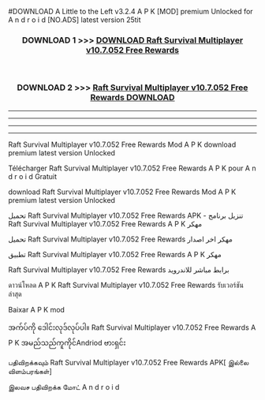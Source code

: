 #DOWNLOAD A Little to the Left v3.2.4 A P K [MOD] premium Unlocked for A n d r o i d [NO.ADS] latest version 25tit 



<div align="center">

<h3>DOWNLOAD 1 >>> <a href="https://getmod1.web.app/?judule=Btd Battles">DOWNLOAD Raft Survival Multiplayer v10.7.052 Free Rewards </a></h3><br>

<h3>DOWNLOAD 2 >>> <a href="https://getmod1.web.app/?judule=Btd Battles">Raft Survival Multiplayer v10.7.052 Free Rewards  DOWNLOAD </a></h3>

</div>


----------------------------------------------------------

----------------------------------------------------------

----------------------------------------------------------

----------------------------------------------------------


Raft Survival Multiplayer v10.7.052 Free Rewards  Mod A P K download premium latest version Unlocked

Télécharger Raft Survival Multiplayer v10.7.052 Free Rewards  A P K pour A n d r o i d Gratuit

download Raft Survival Multiplayer v10.7.052 Free Rewards  Mod A P K premium latest version Unlocked

تحميل Raft Survival Multiplayer v10.7.052 Free Rewards  APK - تنزيل برنامج Raft Survival Multiplayer v10.7.052 Free Rewards  A P K مهكر

تحميل Raft Survival Multiplayer v10.7.052 Free Rewards  مهكر اخر اصدار

تطبيق Raft Survival Multiplayer v10.7.052 Free Rewards  A P K مهكر

Raft Survival Multiplayer v10.7.052 Free Rewards  برابط مباشر للاندرويد

ดาวน์โหลด A P K Raft Survival Multiplayer v10.7.052 Free Rewards  รับเวอร์ชันล่าสุด

Baixar A P K mod

အက်ပ်ကို ဒေါင်းလုဒ်လုပ်ပါ။ Raft Survival Multiplayer v10.7.052 Free Rewards  A P K အမည်သည်ကူကိုင်Andriod ဗားရှင်း

பதிவிறக்கவும் Raft Survival Multiplayer v10.7.052 Free Rewards  APK[ இல்லை விளம்பரங்கள்] 
 
இலவச பதிவிறக்க மோட் A n d r o i d



